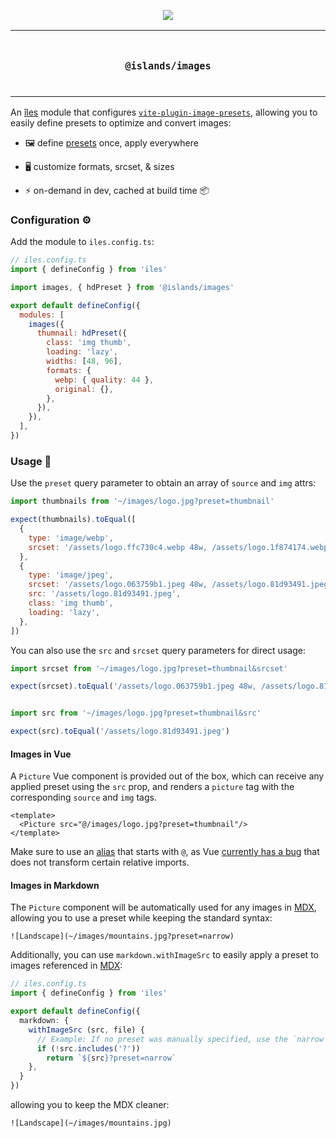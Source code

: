 <p align="center">
  <a href="https://iles-docs.netlify.app">
    <img src="https://github.com/ElMassimo/iles/blob/main/docs/images/banner.png"/>
  </a>
</p>

<p align="center">
<table>
<tbody>
<td align="center">
<br/>
<p align="center">
  <h3><samp>@islands/images</samp></h3>
  <img width="2000" height="0">
</p>
</td>
</tbody>
</table>
</p>

[îles]: https://github.com/ElMassimo/iles
[docs]: https://iles-docs.netlify.app
[MDX]: https://iles-docs.netlify.app/guide/markdown
[alias]: https://iles-docs.netlify.app/guide/development#default-app-structure
[vite-plugin-image-presets]: https://github.com/ElMassimo/vite-plugin-image-presets

An [îles] module that configures [`vite-plugin-image-presets`][vite-plugin-image-presets], allowing you to easily define presets to optimize and convert images:

- 🖼 define [presets][vite-plugin-image-presets] once, apply everywhere

- 🖥 customize formats, srcset, & sizes

- ⚡️ on-demand in dev, cached at build time 📦

### Configuration ⚙️

Add the module to `iles.config.ts`:

```js
// iles.config.ts
import { defineConfig } from 'iles'

import images, { hdPreset } from '@islands/images'

export default defineConfig({
  modules: [
    images({
      thumnail: hdPreset({
        class: 'img thumb',
        loading: 'lazy',
        widths: [48, 96],
        formats: {
          webp: { quality: 44 },
          original: {},
        },
      }),
    }),
  ],
})
```

### Usage 🚀

Use the `preset` query parameter to obtain an array of `source` and `img` attrs:

```js
import thumbnails from '~/images/logo.jpg?preset=thumbnail'

expect(thumbnails).toEqual([
  {
    type: 'image/webp',
    srcset: '/assets/logo.ffc730c4.webp 48w, /assets/logo.1f874174.webp 96w',
  },
  {
    type: 'image/jpeg',
    srcset: '/assets/logo.063759b1.jpeg 48w, /assets/logo.81d93491.jpeg 96w',
    src: '/assets/logo.81d93491.jpeg',
    class: 'img thumb',
    loading: 'lazy',
  },
])
```

You can also use the `src` and `srcset` query parameters for direct usage:

```js
import srcset from '~/images/logo.jpg?preset=thumbnail&srcset'

expect(srcset).toEqual('/assets/logo.063759b1.jpeg 48w, /assets/logo.81d93491.jpeg 96w')


import src from '~/images/logo.jpg?preset=thumbnail&src'

expect(src).toEqual('/assets/logo.81d93491.jpeg')
```

#### Images in Vue

A `Picture` Vue component is provided out of the box, which can receive any
applied preset using the `src` prop, and renders a `picture` tag with the
corresponding `source` and `img` tags.

```vue
<template>
  <Picture src="@/images/logo.jpg?preset=thumbnail"/>
</template>
```

Make sure to use an [alias] that starts with `@`, as Vue [currently has a bug](https://github.com/vuejs/vue-next/issues/4819) that does not transform certain
relative imports.

#### Images in Markdown

The `Picture` component will be automatically used for any images in [MDX],
allowing you to use a preset while keeping the standard syntax:

```mdx
![Landscape](~/images/mountains.jpg?preset=narrow)
```

Additionally, you can use `markdown.withImageSrc` to easily apply a preset to
images referenced in [MDX]:

```ts
// iles.config.ts
import { defineConfig } from 'iles'

export default defineConfig({
  markdown: {
    withImageSrc (src, file) {
      // Example: If no preset was manually specified, use the `narrow` preset.
      if (!src.includes('?'))
        return `${src}?preset=narrow`
    },
  }
})
```

allowing you to keep the MDX cleaner:

```mdx
![Landscape](~/images/mountains.jpg)
```

